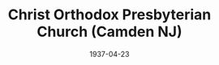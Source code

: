 ---
date: &id001 1937-04-23
end_date: null
location:
  address: null
  city: Camden
  state: NJ
minister:
- end: 1937-12-31
  name: M. Nelson Buffler
  start: 1937-01-01
  type: Pastor
ministers:
- M. Nelson Buffler
name: Christ Orthodox Presbyterian Church
names:
- end: 1937-06-30
  name: Christ Orthodox Presbyterian Church
  start: 1937-04-23
origination_date: *id001
raw_data: 'NEW JERSEY Camden

  Christ Orthodox Presbyterian Church (April 23, 1937-June 1937)

  Pastor: M. Nelson Buffler, 1937

  '
received_from: null
states:
- NJ
status:
  active: false
  end_date: 1937-06-30
  reason: null
  received_from: null
  withdrawal_to: null
title: Christ Orthodox Presbyterian Church (Camden NJ)
year_established:
- 1937

---